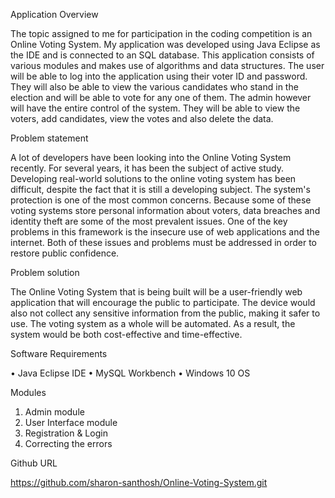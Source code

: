 Application Overview

The topic assigned to me for participation in the coding competition is an Online Voting System. My application was developed using Java Eclipse as the IDE and is connected to an SQL database. This application consists of various modules and makes use of algorithms and data structures. The user will be able to log into the application using their voter ID and password. They will also be able to view the various candidates who stand in the election and will be able to vote for any one of them. The admin however will have the entire control of the system. They will be able to view the voters, add candidates, view the votes and also delete the data. 

Problem statement

A lot of developers have been looking into the Online Voting System recently. For several years, it has been the subject of active study. Developing real-world solutions to the online voting system has been difficult, despite the fact that it is still a developing subject. The system's protection is one of the most common concerns. Because some of these voting systems store personal information about voters, data breaches and identity theft are some of the most prevalent issues. One of the key problems in this framework is the insecure use of web applications and the internet. Both of these issues and problems must be addressed in order to restore public confidence.

Problem solution

The Online Voting System that is being built will be a user-friendly web application that will encourage the public to participate. The device would also not collect any sensitive information from the public, making it safer to use. The voting system as a whole will be automated. As a result, the system would be both cost-effective and time-effective. 

Software Requirements 

•	Java Eclipse IDE
•	MySQL Workbench
•	Windows 10 OS

Modules

1. Admin module
2. User Interface module
3. Registration & Login
4. Correcting the errors


Github URL

https://github.com/sharon-santhosh/Online-Voting-System.git

